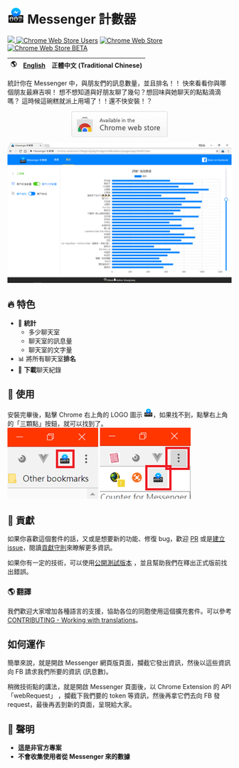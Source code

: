 # ![Logo](.github/assets/icon.png) Messenger 計數器

[<img src="https://img.shields.io/chrome-web-store/v/ldlagicdigidgnhniajpmoddkoakdoca.svg?label=Chrome%20Web%20Store"> ](https://chrome.google.com/webstore/detail/ldlagicdigidgnhniajpmoddkoakdoca)
[![Chrome Web Store Users](https://img.shields.io/chrome-web-store/users/ldlagicdigidgnhniajpmoddkoakdoca.svg?label=Users)](https://chrome.google.com/webstore/detail/ldlagicdigidgnhniajpmoddkoakdoca)
[![Chrome Web Store](https://img.shields.io/chrome-web-store/rating/ldlagicdigidgnhniajpmoddkoakdoca.svg?label=Rating&colorB=dfb317)](https://chrome.google.com/webstore/detail/ldlagicdigidgnhniajpmoddkoakdoca)
[![Chrome Web Store BETA](https://img.shields.io/chrome-web-store/v/flkejcheidpcclcdokndihmnlejfabil.svg?label=Beta)](https://chrome.google.com/webstore/detail/flkejcheidpcclcdokndihmnlejfabil)

🌎 | [English](README.md) | 正體中文 (Traditional Chinese)
------------- | ------------- | -------------

統計你在 Messenger 中，與朋友們的訊息數量，並且排名！！
快來看看你與哪個朋友最麻吉唄！
想不想知道與好朋友聊了幾句？想回味與她聊天的點點滴滴嗎？
這時候這碗糕就派上用場了！！還不快安裝！？

<div style="text-align:center;margin-bottom:10px">
  <a href="https://chrome.google.com/webstore/detail/ldlagicdigidgnhniajpmoddkoakdoca">
    <img src=".github/assets/tryitnowbutton_small.png" alt="從 Chrome Web Store 安裝" />
  </a>
</div>

<div style="text-align:center"><img src=".github/assets/screenshot3.png" alt="示意圖" /></div>

## 🔥 特色

- 💬 **統計**
  - 多少聊天室
  - 聊天室的訊息量
  - 聊天室的文字量
- 📊 將所有聊天室**排名**
- 💾 **下載**聊天紀錄

## 📄 使用
安裝完畢後，點擊 Chrome 右上角的 LOGO 圖示 <img width="20" alt="Logo" src=".github/assets/icon.png">，如果找不到，點擊右上角的「三顆點」按鈕，就可以找到了。  
![點logo](.github/assets/click_icon1.png)
![點隱藏的logo](.github/assets/click_icon2.png)

## 🔧 貢獻

如果你喜歡這個套件的話，又或是想要新的功能、修復 bug，歡迎 [PR](https://github.com/ALiangLiang/Counter-for-Messenger/compare) 或是[建立 issue](https://github.com/ALiangLiang/Counter-for-Messenger/issues/new)，閱讀[貢獻守則](.github/CONTRIBUTING.md)來瞭解更多資訊。

如果你有一定的技術，可以使用[公開測試版本](https://chrome.google.com/webstore/detail/flkejcheidpcclcdokndihmnlejfabil)
，並且幫助我們在釋出正式版前找出錯誤。

### 🌎 翻譯

我們歡迎大家增加各種語言的支援，協助各位的同胞使用這個擴充套件。可以參考 [CONTRIBUTING - Working with translations](.github/CONTRIBUTING.md#working-with-translations)。

## 如何運作

簡單來說，就是開啟 Messenger 網頁版頁面，攔截它發出資訊，然後以這些資訊向 FB 請求我們所要的資訊 (訊息數)。

稍微技術點的講法，就是開啟 Messenger 頁面後，以 Chrome Extension 的 API「webRequest」
，攔截下我們要的 token 等資訊，然後再拿它們去向 FB 發 request，最後再丟到新的頁面，呈現給大家。

## 📣 聲明

- **這是非官方專案**  
- **不會收集使用者從 Messenger 來的數據**
